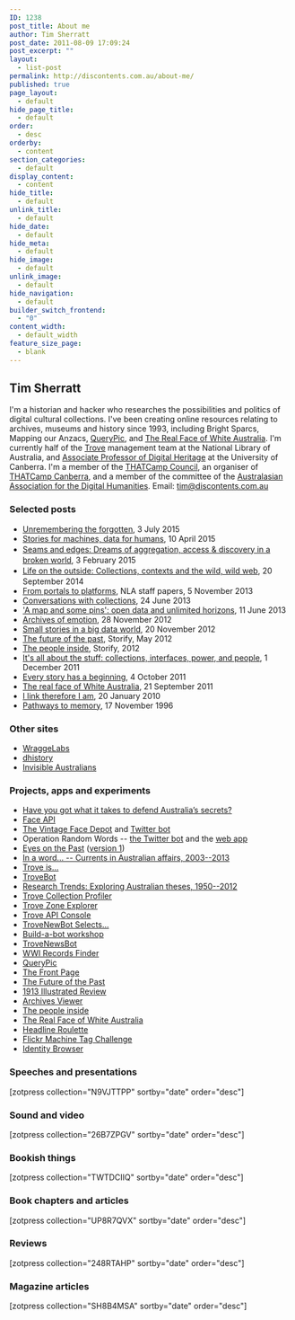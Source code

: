 ```yaml
---
ID: 1238
post_title: About me
author: Tim Sherratt
post_date: 2011-08-09 17:09:24
post_excerpt: ""
layout:
  - list-post
permalink: http://discontents.com.au/about-me/
published: true
page_layout:
  - default
hide_page_title:
  - default
order:
  - desc
orderby:
  - content
section_categories:
  - default
display_content:
  - content
hide_title:
  - default
unlink_title:
  - default
hide_date:
  - default
hide_meta:
  - default
hide_image:
  - default
unlink_image:
  - default
hide_navigation:
  - default
builder_switch_frontend:
  - "0"
content_width:
  - default_width
feature_size_page:
  - blank
---
```

<div>
<h2>Tim Sherratt</h2>
I'm a historian and hacker who researches the possibilities and politics of digital cultural collections. I've been creating online resources relating to archives, museums and history since 1993, including Bright Sparcs, Mapping our Anzacs, <a href="http://dhistory.org/querypic/">QueryPic</a>, and <a href="http://invisibleaustralians.org/faces/">The Real Face of White Australia</a>. I'm currently half of the <a href="http://trove.nla.gov.au">Trove</a> management team at the National Library of Australia, and <a href="http://www.canberra.edu.au/about-uc/faculties/arts-design/courses/undergraduate/heritage-museums-conservation/tabs/staff/heritage-staff/sherratt,-tim">Associate Professor of Digital Heritage</a> at the University of Canberra. I'm a member of the <a href="http://thatcamp.org/about/council/">THATCamp Council</a>, an organiser of <a href="http://2014.thatcampcanberra.org/">THATCamp Canberra</a>, and a member of the committee of the <a href="http://aa-dh.org/">Australasian Association for the Digital Humanities</a>. Email: <a href="mailto:tim@discontents.com.au">tim@discontents.com.au</a>
<h3>Selected posts</h3>
<ul>
    <li><a href="http://discontents.com.au/unremembering-the-forgotten">Unremembering the forgotten</a>, 3 July 2015</li>
    <li><a href="http://discontents.com.au/stories-for-machines-data-for-humans/">Stories for machines, data for humans</a>, 10 April 2015</li>
    <li><a style="line-height: 1.5;" title="Life on the outside: Collections, contexts, and the wild, wild web" href="http://discontents.com.au/life-on-the-outside/">Seams and edges: Dreams of aggregation, access &amp; discovery in a broken world</a>, 3 February 2015</li>
    <li><a style="line-height: 1.5;" title="Life on the outside: Collections, contexts, and the wild, wild web" href="http://discontents.com.au/life-on-the-outside/">Life on the outside: Collections, contexts and the wild, wild web</a><span style="line-height: 1.5;">, 20 September 2014</span></li>
    <li><a href="http://www.nla.gov.au/our-publications/staff-papers/from-portal-to-platform">From portals to platforms</a>, NLA staff papers, 5 November 2013</li>
    <li><a href="http://discontents.com.au/conversations-with-collections/">Conversations with collections</a>, 24 June 2013</li>
    <li><a href="http://discontents.com.au/a-map-and-some-pins-open-data-and-unlimited-horizons/">'A map and some pins': open data and unlimited horizons</a>, 11 June 2013</li>
    <li><a href="http://discontents.com.au/archives-of-emotion/">Archives of emotion</a>, 28 November 2012</li>
    <li><a href="http://discontents.com.au/small-stories-in-a-big-data-world/">Small stories in a big data world</a>, 20 November 2012</li>
    <li><a href="https://storify.com/wragge/tf-idf-fridge-poetry">The future of the past</a>, Storify, May 2012</li>
    <li><a href="https://storify.com/wragge/the-people-inside">The people inside</a>, Storify, 2012</li>
    <li><a href="http://discontents.com.au/its-all-about-the-stuff-collections-interfaces-power-and-people/">It's all about the stuff: collections, interfaces, power, and people</a>, 1 December 2011</li>
    <li><a href="http://discontents.com.au/every-story-has-a-beginning/">Every story has a beginning</a>, 4 October 2011</li>
    <li><a href="http://discontents.com.au/the-real-face-of-white-australia/">The real face of White Australia</a>, 21 September 2011</li>
    <li><a href="http://discontents.com.au/i-link-therefore-i-am/">I link therefore I am</a>, 20 January 2010</li>
    <li><a title="Pathways to memory" href="http://discontents.com.au/pathways-to-memory/">Pathways to memory</a>, 17 November 1996</li>
</ul>
</div>

<h3>Other sites</h3>

<ul>
    <li><a href="http://wraggelabs.com/">WraggeLabs</a></li>
    <li><a href="http://dhistory.org/">dhistory</a></li>
    <li><a href="http://invisibleaustralians.org/">Invisible Australians</a></li>
</ul>

<h3>Projects, apps and experiments</h3>

<ul>
    <li><a href="https://sekrits.herokuapp.com">Have you got what it takes to defend Australia’s secrets?</a></li>
    <li><a href="http://faceapi.herokuapp.com">Face API</a></li>
    <li><a href="https://wragge.github.io/face-depot/">The Vintage Face Depot</a> and <a href="https://twitter.com/facedepot">Twitter bot</a></li>
    <li>Operation Random Words -- <a href="https://twitter.com/OperationBot">the Twitter bot</a> and the <a href="http://operationbot.herokuapp.com">web app</a></li>
    <li><a href="http://eyespast.herokuapp.com/">Eyes on the Past</a> (<a href="http://desolate-shelf-4021.herokuapp.com/">version 1</a>)</li>
    <li><a href="http://inaword.dhistory.org/">In a word... -- Currents in Australian affairs, 2003--2013</a></li>
    <li><a href="http://troveis.dhistory.org/">Trove is...</a></li>
    <li><a href="http://twitter.com/trovebot">TroveBot</a></li>
    <li><a href="http://dhistory.org/thesistrends/">Research Trends: Exploring Australian theses, 1950--2012</a></li>
    <li><a href="http://dhistory.org/trove/profiler/">Trove Collection Profiler</a></li>
    <li><a href="http://dhistory.org/trove/zone-explorer/">Trove Zone Explorer</a></li>
    <li><a href="http://desolate-bastion-1864.herokuapp.com/">Trove API Console</a></li>
    <li><a href="http://trovenewsbot.tumblr.com/">TroveNewBot Selects...</a></li>
    <li><a href="https://github.com/wragge/trovebuildabot">Build-a-bot workshop</a></li>
    <li><a href="https://twitter.com/TroveNewsBot">TroveNewsBot</a></li>
    <li><a href="http://wraggelabs.com/ww1-records/">WWI Records Finder</a></li>
    <li><a href="http://dhistory.org/querypic/">QueryPic </a></li>
    <li><a href="http://dhistory.org/frontpages/">The Front Page</a></li>
    <li><a href="http://newspapers.wraggelabs.com/fotp/">The Future of the Past</a></li>
    <li><a href="http://www.nma.gov.au/av/illustrated_review/index.html">1913 Illustrated Review</a></li>
    <li><a href="http://dhistory.org/archives/naa/">Archives Viewer</a></li>
    <li><a href="http://userscripts.org/scripts/show/138111">The people inside</a></li>
    <li><a href="http://invisibleaustralians.org/faces/">The Real Face of White Australia</a></li>
    <li><a href="http://wraggelabs.com/shed/headline-roulette/">Headline Roulette</a></li>
    <li><a href="http://wraggelabs.com/fmtc/">Flickr Machine Tag Challenge</a></li>
    <li><a href="http://wraggelabs.com/identities/">Identity Browser</a></li>
</ul>

<h3>Speeches and presentations</h3>

[zotpress collection="N9VJTTPP" sortby="date" order="desc"]

<h3>Sound and video</h3>

[zotpress collection="26B7ZPGV" sortby="date" order="desc"]

<h3>Bookish things</h3>

[zotpress collection="TWTDCIIQ" sortby="date" order="desc"]

<h3>Book chapters and articles</h3>

[zotpress collection="UP8R7QVX" sortby="date" order="desc"]

<h3>Reviews</h3>

[zotpress collection="248RTAHP" sortby="date" order="desc"]

<h3>Magazine articles</h3>

[zotpress collection="SH8B4MSA" sortby="date" order="desc"]
